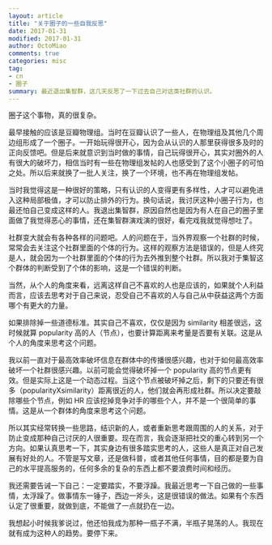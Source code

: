```yaml
---
layout: article
title: "关于圈子的一些自我反思"
date: 2017-01-31
modified: 2017-01-31
author: OctoMiao
comments: true
categories: misc
tag:
- cn
- 圈子
summary: 最近退出集智群，这几天反思了一下过去自己对这类社群的认识。
---
```


圈子这个事物，真的很复杂。

最早接触的应该是豆瓣物理组。当时在豆瓣认识了一些人，在物理组及其他几个周边组形成了一个圈子。一开始玩得很开心，因为会从认识的人那里获得很多及时的正向反馈吧。但是后来就意识到当时做的事情，自己玩得很开心，其实对圈外的人有很大的破坏力，相信当时有一些在物理组发帖的人也感受到了这个小圈子的可怕之处。所以后来就换了一批人关注，换了一个环境，也不再在物理组发帖。

当时我觉得这是一种很好的策略，只有认识的人变得更有多样性，人才可以避免进入这种局部极值，才可以防止排外的行为。换句话说，我讨厌这种小圈子行为，也最还怕自己变成这样的人。我退出集智群，原因自然也是因为有人在自己的圈子里面做了我觉得恶心的事情，还在集智群演戏演的很好，看完戏我就觉得想吐了。

社群变大就会有各种各样的问题吧。人的问题在于，当外界观察一个社群的时候，常常会去关注这个社群里面的个体的行为。这样的观察方法是错误的，但是人终究是人，就会因为一个社群里面的个体的行为去外推到整个社群。所以我对于集智这个群体的判断受到了个体的影响，这是一个错误的判断。

当然，从个人的角度来看，远离这样自己不喜欢的人也是应该的，如果就个人利益而言，应该去思考对于自己来说，忍受自己不喜欢的人与自己从中获益这两个方面哪个有更大的力量。

如果排除掉一些道德标准。其实自己不喜欢，仅仅是因为 similarity 相差很远，这时候就算 popularity 高的人（节点），也要计算距离来考量是否要有关联。这是从个人的角度来思考这个问题。

我以前一直对于最高效率破坏信息在群体中的传播很感兴趣，也对于如何最高效率破坏一个社群很感兴趣。以前可能会觉得破坏掉一个 popularity 高的节点更有效。但是实际上这是一个动态过程。当这个节点被破坏掉之后，剩下的只要还有很多（popularityXsimilarity）距离很近的人，他们就会再形成社群。所以决定要敲除哪些个节点，例如 HR 应该挖掉竞争对手的哪些个人，并不是一个很简单的事情。这是从一个群体的角度来思考这个问题。

所以其实经常转换一些思路，结识新的人，或者重新思考跟周围的人的关系，对于防止变成那种自己讨厌的人很重要。现在而言，我会逐渐把社交的重心转到另一个方向。如果认真思考一下，其实身边有很多踏实思考的人，这些人是真正对自己发展有好处的人。不管是写文章，还是做科普，或者其他任何事情，目的都是要为自己的水平提高服务的，任何多余的复杂的东西上都不要浪费时间和经历。

我还需要告诫一下自己：一定要踏实，不要浮躁。我最近思考一下自己做的一些事情，太浮躁了。做事情东一锤子，西边一斧头，这是很错误的做法。如果有个东西认定了很重要，就做到底，不能做了一点就扔在一边。

我想起小时候我爹说过，他还怕我成为那种一瓶子不满，半瓶子晃荡的人。我现在就有成为这种人的趋势。要停下来。
